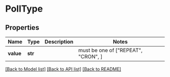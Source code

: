 # PollType


## Properties
Name | Type | Description | Notes
------------ | ------------- | ------------- | -------------
**value** | **str** |  |  must be one of ["REPEAT", "CRON", ]

[[Back to Model list]](../README.md#documentation-for-models) [[Back to API list]](../README.md#documentation-for-api-endpoints) [[Back to README]](../README.md)


